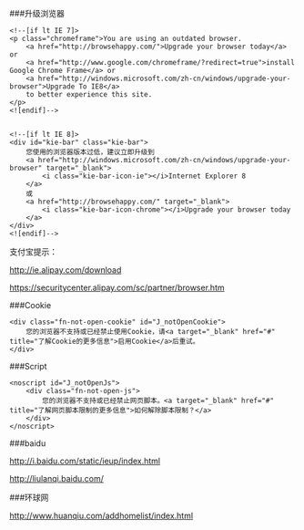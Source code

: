 ###升级浏览器

    <!--[if lt IE 7]>
    <p class="chromeframe">You are using an outdated browser.
        <a href="http://browsehappy.com/">Upgrade your browser today</a> or
        <a href="http://www.google.com/chromeframe/?redirect=true">install Google Chrome Frame</a> or
        <a href="http://windows.microsoft.com/zh-cn/windows/upgrade-your-browser">Upgrade To IE8</a>
        to better experience this site.
    </p>
    <![endif]-->


    <!--[if lt IE 8]>
    <div id="kie-bar" class="kie-bar">
        您使用的浏览器版本过低，建议立即升级到
        <a href="http://windows.microsoft.com/zh-cn/windows/upgrade-your-browser" target="_blank">
            <i class="kie-bar-icon-ie"></i>Internet Explorer 8
        </a>
        或
        <a href="http://browsehappy.com/" target="_blank">
            <i class="kie-bar-icon-chrome"></i>Upgrade your browser today
        </a>
    </div>
    <![endif]-->

支付宝提示：

http://ie.alipay.com/download

https://securitycenter.alipay.com/sc/partner/browser.htm

###Cookie

    <div class="fn-not-open-cookie" id="J_notOpenCookie">
        您的浏览器不支持或已经禁止使用Cookie，请<a target="_blank" href="#" title="了解Cookie的更多信息">启用Cookie</a>后重试。
    </div>


###Script

    <noscript id="J_notOpenJs">
        <div class="fn-not-open-js">
            您的浏览器不支持或已经禁止网页脚本。<a target="_blank" href="#" title="了解网页脚本限制的更多信息">如何解除脚本限制？</a>
        </div>
    </noscript>

###baidu

http://i.baidu.com/static/ieup/index.html

http://liulanqi.baidu.com/

###环球网

http://www.huanqiu.com/addhomelist/index.html